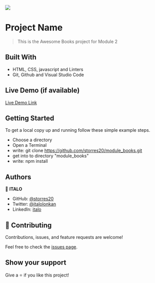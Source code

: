 ![](https://img.shields.io/badge/Microverse-blueviolet)

# Project Name

> This is the Awesome Books project for Module 2

## Built With

- HTML, CSS, javascript and Linters
- Git, Github and Visual Studio Code

## Live Demo (if available)

[Live Demo Link](https://storres20.github.io/module_books/)

## Getting Started

To get a local copy up and running follow these simple example steps.

- Choose a directory
- Open a Terminal
- write: git clone https://github.com/storres20/module_books.git
- get into to directory "module_books"
- write: npm install

## Authors

👤 **ITALO**

- GitHub: [@storres20](https://github.com/storres20)
- Twitter: [@italolonkan](https://twitter.com/italolonkan)
- LinkedIn: [italo](https://www.linkedin.com/in/italo-lon-kan/)


## 🤝 Contributing

Contributions, issues, and feature requests are welcome!

Feel free to check the [issues page](https://github.com/storres20/module_books/issues).

## Show your support

Give a ⭐️ if you like this project!
